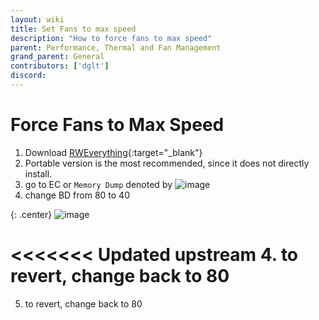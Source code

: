 ```yaml
---
layout: wiki
title: Set Fans to max speed
description: "How to force fans to max speed"
parent: Performance, Thermal and Fan Management
grand_parent: General
contributors: ['dglt'] 
discord: 
---
```


# Force Fans to Max Speed

1. Download [RWEverything](http://rweverything.com/download/){:target="_blank"}
2. Portable version is the most recommended, since it does not directly install. 
3. go to EC or ``Memory Dump`` denoted by ![image](image.png)
4. change BD from 80 to 40 

{: .center}
![image](https://cdn.discordapp.com/attachments/713356473123602484/1009563479214149822/unknown.png)

<<<<<<< Updated upstream
4. to revert, change back to 80
=======
5. to revert, change back to 80

